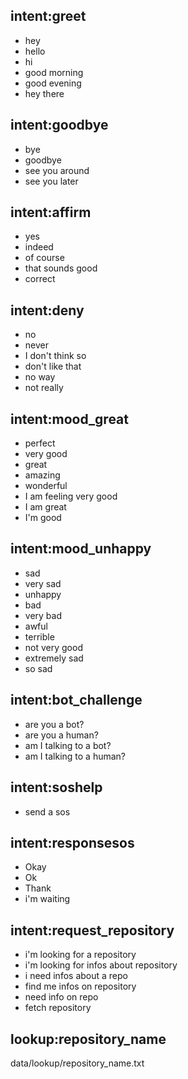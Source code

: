 ## intent:greet
- hey
- hello
- hi
- good morning
- good evening
- hey there

## intent:goodbye
- bye
- goodbye
- see you around
- see you later

## intent:affirm
- yes
- indeed
- of course
- that sounds good
- correct

## intent:deny
- no
- never
- I don't think so
- don't like that
- no way
- not really

## intent:mood_great
- perfect
- very good
- great
- amazing
- wonderful
- I am feeling very good
- I am great
- I'm good

## intent:mood_unhappy
- sad
- very sad
- unhappy
- bad
- very bad
- awful
- terrible
- not very good
- extremely sad
- so sad

## intent:bot_challenge
- are you a bot?
- are you a human?
- am I talking to a bot?
- am I talking to a human?

## intent:soshelp
- send a sos

## intent:responsesos
- Okay
- Ok
- Thank
- i'm waiting

## intent:request_repository
- i'm looking for a repository
- i'm looking for infos about repository
- i need infos about a repo
- find me infos on repository
- need info on repo
- fetch repository


## lookup:repository_name
data/lookup/repository_name.txt